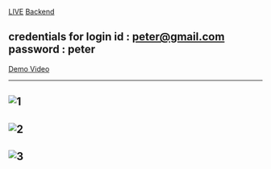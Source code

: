[LIVE](https://social-media-frontend-virid.vercel.app/home)   [Backend](https://github.com/Mayuresh308/social-media-backend.git) 

credentials for login
id : peter@gmail.com
password : peter
--------------------------------------------------------------------------
[Demo Video](
https://github.com/user-attachments/assets/a3691764-22ab-4737-abde-aa40efe565de)

------------------------------------------------------------------------------

![1](https://github.com/user-attachments/assets/07c831d7-89c0-4213-bc18-c3a1f6e68214)
-------------------------------------------------------------------------------------
![2](https://github.com/user-attachments/assets/f5e8454b-988f-4194-bc7e-f7f1d742be2f)
-------------------------------------------------------------------------------------
![3](https://github.com/user-attachments/assets/76174f16-ae41-4196-8447-afd3f97649fb)
-------------------------------------------------------------------------------------
